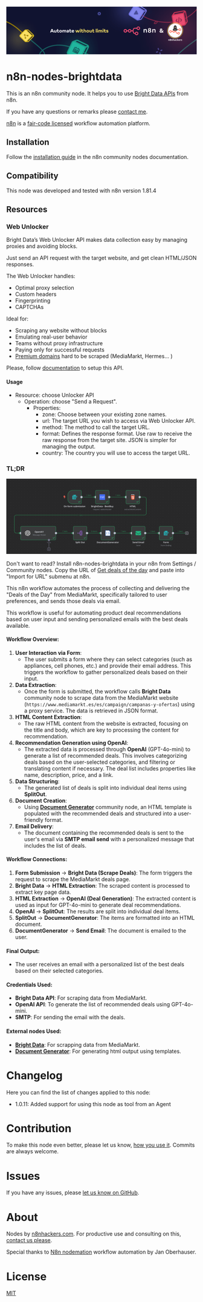![Banner image](images/n8n-and-n8nhackers.png)

# n8n-nodes-brightdata

This is an n8n community node. It helps you to use [Bright Data APIs](https://docs.brightdata.com/scraping-automation/introduction) from n8n.

If you have any questions or remarks please [contact me](mailto:support@n8nhackers.com).

[n8n](https://n8n.io/) is a [fair-code licensed](https://docs.n8n.io/reference/license/) workflow automation platform.

## Installation

Follow the [installation guide](https://docs.n8n.io/integrations/community-nodes/installation/) in the n8n community nodes documentation.

## Compatibility

This node was developed and tested with n8n version 1.81.4

## Resources

### Web Unlocker

Bright Data’s Web Unlocker API makes data collection easy by managing proxies and avoiding blocks. 

Just send an API request with the target website, and get clean HTML/JSON responses.

The Web Unlocker handles:

- Optimal proxy selection
- Custom headers
- Fingerprinting
- CAPTCHAs

Ideal for:

- Scraping any website without blocks
- Emulating real-user behavior
- Teams without proxy infrastructure
- Paying only for successful requests
- [Premium domains](https://docs.brightdata.com/scraping-automation/web-unlocker/features#current-list-of-premium-domains) hard to be scraped (MediaMarkt, Hermes... )

Please, follow [documentation](https://docs.brightdata.com/scraping-automation/web-unlocker/introduction) to setup this API.

#### Usage

- Resource: choose Unlocker API
	- Operation: choose "Send a Request".
		- Properties:
			- zone: Choose between your existing zone names.
			- url: The target URL you wish to access via Web Unlocker API.
			- method: The method to call the target URL.
			- format: Defines the response format. Use raw to receive the raw response from the target site. JSON is simpler for managing the output.
			- country: The country you will use to access the target URL.

### TL;DR
![Get deals of the day](images/workflow-sample.png?raw=true "Get deals of the day")

Don't want to read? Install n8n-nodes-brightdata in your n8n from Settings / Community nodes. Copy the URL of [Get deals of the day](https://raw.githubusercontent.com/n8nhackers/n8n-nodes-brightdata/refs/heads/main/use-cases/workflow-sample.json "Get deals of the day") and paste into "Import for URL" submenu at n8n.

This n8n workflow automates the process of collecting and delivering the "Deals of the Day" from MediaMarkt, specifically tailored to user preferences, and sends those deals via email.

This workflow is useful for automating product deal recommendations based on user input and sending personalized emails with the best deals available.

#### Workflow Overview:

1. **User Interaction via Form**:
	- The user submits a form where they can select categories (such as appliances, cell phones, etc.) and provide their email address. This triggers the workflow to gather personalized deals based on their input.
2. **Data Extraction**:
	- Once the form is submitted, the workflow calls **Bright Data** community node to scrape data from the MediaMarkt website (`https://www.mediamarkt.es/es/campaign/campanas-y-ofertas`) using a proxy service. The data is retrieved in JSON format.
3. **HTML Content Extraction**:
	- The raw HTML content from the website is extracted, focusing on the title and body, which are key to processing the content for recommendation.
4. **Recommendation Generation using OpenAI**:
	- The extracted data is processed through **OpenAI** (GPT-4o-mini) to generate a list of recommended deals. This involves categorizing deals based on the user-selected categories, and filtering or translating content if necessary. The deal list includes properties like name, description, price, and a link.
5. **Data Structuring**:
	- The generated list of deals is split into individual deal items using **SplitOut**.
6. **Document Creation**:
	- Using **[Document Generator](https://www.npmjs.com/package/n8n-nodes-document-generator)** community node, an HTML template is populated with the recommended deals and structured into a user-friendly format.
7. **Email Delivery**:
	- The document containing the recommended deals is sent to the user's email via **SMTP email send** with a personalized message that includes the list of deals.

#### Workflow Connections:

1. **Form Submission** → **Bright Data (Scrape Deals)**: The form triggers the request to scrape the MediaMarkt deals page.
2. **Bright Data** → **HTML Extraction**: The scraped content is processed to extract key page data.
3. **HTML Extraction** → **OpenAI (Deal Generation)**: The extracted content is used as input for GPT-4o-mini to generate deal recommendations.
4. **OpenAI** → **SplitOut**: The results are split into individual deal items.
5. **SplitOut** → **DocumentGenerator**: The items are formatted into an HTML document.
6. **DocumentGenerator** → **Send Email**: The document is emailed to the user.

#### Final Output:

- The user receives an email with a personalized list of the best deals based on their selected categories.

#### Credentials Used:

- **Bright Data API**: For scraping data from MediaMarkt.
- **OpenAI API**: To generate the list of recommended deals using GPT-4o-mini.
- **SMTP**: For sending the email with the deals.

#### External nodes Used:

- **[Bright Data](https://www.npmjs.com/package/n8n-nodes-brightdata)**: For scrapping data from MediaMarkt.
- **[Document Generator](https://www.npmjs.com/package/n8n-nodes-document-generator)**: For generating html output using templates.

# Changelog
Here you can find the list of changes applied to this node:
- 1.0.11: Added support for using this node as tool from an Agent

# Contribution

To make this node even better, please let us know, [how you use it](mailto:support@n8nhackers.com). Commits are always welcome.

# Issues

If you have any issues, please [let us know on GitHub](https://github.com/n8nhackers/n8n-nodes-brightdata/issues).

# About

Nodes by [n8nhackers.com](https://n8nhackers.com). For productive use and consulting on this, [contact us please](mailto:support@n8nhackers.com).

Special thanks to [N8n nodemation](https://n8n.io) workflow automation by Jan Oberhauser.

# License

[MIT](https://github.com/n8n-io/n8n-nodes-starter/blob/master/LICENSE.md)
